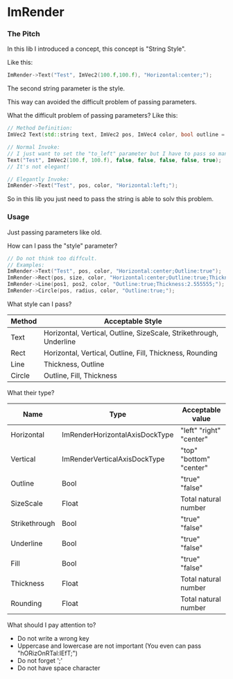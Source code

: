 # ImRender

### The Pitch

In this lib I introduced a concept, this concept is "String Style".

Like this:

```c++
ImRender->Text("Test", ImVec2(100.f,100.f), "Horizontal:center;");
```

The second string parameter is the style.

This way can avoided the difficult problem of passing parameters.

What the difficult problem of passing parameters? Like this:

```c++
// Method Definition:
ImVec2 Text(std::string text, ImVec2 pos, ImVec4 color, bool outline = false, bool top_bottom_center = false, bool to_top = false, bool left_right_center = false, bool to_left = false);

// Normal Invoke:
// I just want to set the "to_left" parameter but I have to pass so many parameters.
Text("Test", ImVec2(100.f, 100.f), false, false, false, false, true);
// It's not elegant!

// Elegantly Invoke:
ImRender->Text("Test", pos, color, "Horizontal:left;");
```

So in this lib you just need to pass the string is able to solv this problem.

### Usage

Just passing parameters like old.

How can I pass the "style" parameter?

```c++
// Do not think too diffcult.
// Examples:
ImRender->Text("Test", pos, color, "Horizontal:center;Outline:true");
ImRender->Rect(pos, size, color, "Horizontal:center;Outline:true;Thickness:2.f;");
ImRender->Line(pos1, pos2, color, "Outline:true;Thickness:2.555555;");
ImRender->Circle(pos, radius, color, "Outline:true;");
```

What style can I pass?

| Method | Acceptable Style                                             |
| ------ | ------------------------------------------------------------ |
| Text   | Horizontal, Vertical, Outline, SizeScale, Strikethrough, Underline |
| Rect   | Horizontal, Vertical, Outline, Fill, Thickness, Rounding     |
| Line   | Thickness, Outline                                           |
| Circle | Outline, Fill, Thickness                                     |

What their type?

| Name          | Type                           | Acceptable value        |
| ------------- | ------------------------------ | ----------------------- |
| Horizontal    | ImRenderHorizontalAxisDockType | "left" "right" "center" |
| Vertical      | ImRenderVerticalAxisDockType   | "top" "bottom" "center" |
| Outline       | Bool                           | "true" "false"          |
| SizeScale     | Float                          | Total natural number    |
| Strikethrough | Bool                           | "true" "false"          |
| Underline     | Bool                           | "true" "false"          |
| Fill          | Bool                           | "true" "false"          |
| Thickness     | Float                          | Total natural number    |
| Rounding      | Float                          | Total natural number    |

What should I pay attention to?

- Do not write a wrong key
- Uppercase and lowercase are not important (You even can pass "hORizOnRTal:lEfT;")
- Do not forget ';'
- Do not have space character

